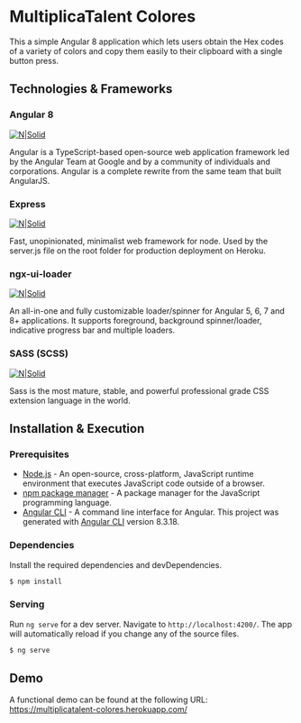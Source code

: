 # MultiplicaTalent Colores

This a simple Angular 8 application which lets users obtain the Hex codes of a variety of colors and copy them easily to their clipboard with a single button press.

## Technologies & Frameworks

### Angular 8

[![N|Solid](https://s.gravatar.com/avatar/4ab5b3c9862fc91e51e2e6f69a66e993?size=100&default=retro)](https://angular.io/)

Angular is a TypeScript-based open-source web application framework led by the Angular Team at Google and by a community of individuals and corporations. Angular is a complete rewrite from the same team that built AngularJS.

### Express

[![N|Solid](https://www.gomycode.tn/images/learn/ExpressJS.png)](https://www.npmjs.com/package/express)

Fast, unopinionated, minimalist web framework for node. Used by the server.js file on the root folder for production deployment on Heroku.

### ngx-ui-loader

[![N|Solid](https://img.stackshare.io/service/1120/thumb_retina_lejvzrnlpb308aftn31u.png)](https://www.npmjs.com/package/ngx-ui-loader)

An all-in-one and fully customizable loader/spinner for Angular 5, 6, 7 and 8+ applications. It supports foreground, background spinner/loader, indicative progress bar and multiple loaders.

### SASS (SCSS)

[![N|Solid](https://img.stackshare.io/service/1171/thumb_retina_jCR2zNJV.png)](https://sass-lang.com/)

Sass is the most mature, stable, and powerful professional grade CSS extension language in the world.

## Installation & Execution

### Prerequisites

* [Node.js](https://nodejs.org/) - An open-source, cross-platform, JavaScript runtime environment that executes JavaScript code outside of a browser.
* [npm package manager](https://docs.npmjs.com/cli/install) - A package manager for the JavaScript programming language.
* [Angular CLI](https://cli.angular.io/) - A command line interface for Angular. This project was generated with [Angular CLI](https://github.com/angular/angular-cli) version 8.3.18.

### Dependencies

Install the required dependencies and devDependencies.

```sh
$ npm install
```

### Serving

Run `ng serve` for a dev server. Navigate to `http://localhost:4200/`. The app will automatically reload if you change any of the source files.

```sh
$ ng serve
```

## Demo
A functional demo can be found at the following URL: https://multiplicatalent-colores.herokuapp.com/
